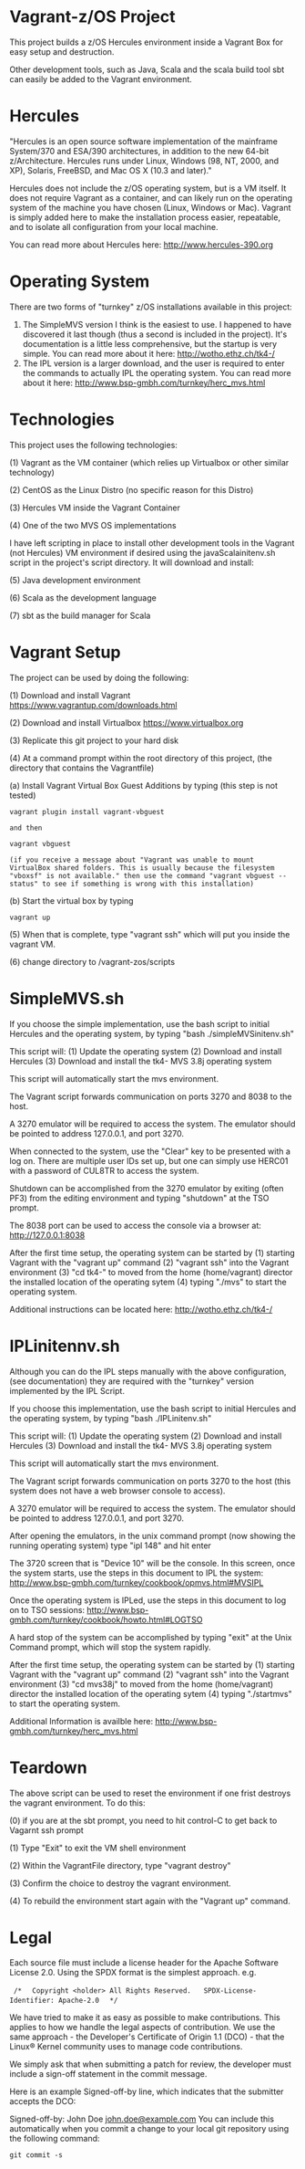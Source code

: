 # Vagrant-z/OS Project

This project builds a z/OS Hercules environment inside a Vagrant Box for easy setup and destruction.

Other development tools, such as Java, Scala and the scala build tool sbt can easily be added to the Vagrant environment.

# Hercules
"Hercules is an open source software implementation of the mainframe System/370 and ESA/390 architectures, in addition to the new 64-bit z/Architecture. Hercules runs under Linux, Windows (98, NT, 2000, and XP), Solaris, FreeBSD, and Mac OS X (10.3 and later)."

Hercules does not include the z/OS operating system, but is a VM itself.  It does not require Vagrant as a container, and can likely run on the operating system of the machine you have chosen (Linux, Windows or Mac).  Vagrant is simply added here to make the installation process easier, repeatable, and to isolate all configuration from your local machine.

You can read more about Hercules here:  http://www.hercules-390.org

# Operating System
There are two forms of "turnkey" z/OS installations available in this project:
 1) The SimpleMVS version I think is the easiest to use.  I happened to have discovered it last though (thus a second is included in the project).  It's documentation is a little less comprehensive, but the startup is very simple.  You can read more about it here: http://wotho.ethz.ch/tk4-/
 2) The IPL version is a larger download, and the user is required to enter the commands to actually IPL the operating system.  You can read more about it here: http://www.bsp-gmbh.com/turnkey/herc_mvs.html
  
# Technologies

This project uses the following technologies:

(1) Vagrant as the VM container (which relies up Virtualbox or other similar technology)

(2) CentOS as the Linux Distro (no specific reason for this Distro)

(3) Hercules VM inside the Vagrant Container

(4) One of the two MVS OS implementations

I have left scripting in place to install other development tools in the Vagrant (not Hercules) VM environment if desired using the javaScalainitenv.sh script in the project's script directory.  It will download and install:

(5) Java development environment

(6) Scala as the development language

(7) sbt as the build manager for Scala

# Vagrant Setup

The project can be used by doing the following:

(1) Download and install Vagrant https://www.vagrantup.com/downloads.html

(2) Download and install Virtualbox https://www.virtualbox.org

(3) Replicate this git project to your hard disk

(4) At a command prompt within the root directory of this project, (the directory that contains the Vagrantfile) 

(a) Install Vagrant Virtual Box Guest Additions by typing (this step is not tested)
    
    vagrant plugin install vagrant-vbguest
    
    and then
    
    vagrant vbguest
    
    (if you receive a message about "Vagrant was unable to mount VirtualBox shared folders. This is usually because the filesystem "vboxsf" is not available." then use the command "vagrant vbguest --status" to see if something is wrong with this installation)

(b) Start the virtual box by typing 
    
    vagrant up

(5) When that is complete, type "vagrant ssh" which will put you inside the vagrant VM.

(6) change directory to /vagrant-zos/scripts

# SimpleMVS.sh

If you choose the simple implementation, use the bash script to initial Hercules and the operating system, by typing "bash ./simpleMVSinitenv.sh"

This script will:
 (1) Update the operating system
 (2) Download and install Hercules
 (3) Download and install the tk4- MVS 3.8j operating system
 
 This script will automatically start the mvs environment.  
 
 The Vagrant script forwards communication on ports 3270 and 8038 to the host. 
 
 A 3270 emulator will be required to access the system.  The emulator should be pointed to address 127.0.0.1, and port 3270.  
 
 When connected to the system, use the "Clear" key to be presented with a log on.  There are multiple user IDs set up, but one can simply use HERC01 with a password of CUL8TR to access the system.
 
 Shutdown can be accomplished from the 3270 emulator by exiting (often PF3) from the editing environment and typing "shutdown" at the TSO prompt.  
 
 The 8038 port can be used to access the console via a browser at:   http://127.0.0.1:8038
 
 After the first time setup, the operating system can be started by
 (1) starting Vagrant with the "vagrant up" command
 (2) "vagrant ssh" into the Vagrant environment
 (3) "cd tk4-" to moved from the home (home/vagrant) director the installed location of the operating sytem
 (4) typing "./mvs" to start the operating system.

 Additional instructions can be located here:  http://wotho.ethz.ch/tk4-/ 
 
 # IPLinitennv.sh
 
Although you can do the IPL steps manually with the above configuration, (see documentation) they are required with the "turnkey" version implemented by the IPL Script.  

If you choose this implementation, use the bash script to initial Hercules and the operating system, by typing "bash ./IPLinitenv.sh"

This script will:
 (1) Update the operating system
 (2) Download and install Hercules
 (3) Download and install the tk4- MVS 3.8j operating system
 
 This script will automatically start the mvs environment.  
 
 The Vagrant script forwards communication on ports 3270 to the host (this system does not have a web browser console to access). 
 
 A 3270 emulator will be required to access the system.  The emulator should be pointed to address 127.0.0.1, and port 3270.
 
 After opening the emulators, in the unix command prompt (now showing the running operating system) type "ipl 148" and hit enter  
 
 The 3720 screen that is "Device 10" will be the console.  In this screen, once the system starts, use the steps in this document to IPL the system: http://www.bsp-gmbh.com/turnkey/cookbook/opmvs.html#MVSIPL

 Once the operating system is IPLed, use the steps in this document to log on to TSO sessions:  http://www.bsp-gmbh.com/turnkey/cookbook/howto.html#LOGTSO

 A hard stop of the system can be accomplished by typing "exit" at the Unix Command prompt, which will stop the system rapidly.
 
  After the first time setup, the operating system can be started by
  (1) starting Vagrant with the "vagrant up" command
  (2) "vagrant ssh" into the Vagrant environment
  (3) "cd mvs38j" to moved from the home (home/vagrant) director the installed location of the operating sytem
  (4) typing "./startmvs" to start the operating system.
  
Additional Information is availble here: http://www.bsp-gmbh.com/turnkey/herc_mvs.html

 # Teardown
 
 The above script can be used to reset the environment if one frist destroys the vagrant environment.  To do this:
 
 (0) if you are at the sbt prompt, you need to hit control-C to get back to Vagarnt ssh prompt
 
 (1) Type "Exit" to exit the VM shell environment
 
 (2) Within the VagrantFile directory, type "vagrant destroy"
 
 (3) Confirm the choice to destroy the vagrant environment.
 
 (4) To rebuild the environment start again with the "Vagrant up" command.
    
# Legal
 
 Each source file must include a license header for the Apache Software License 2.0. Using the SPDX format is the simplest approach. e.g.
 
` /*`
`  Copyright <holder> All Rights Reserved.`
` ` 
`  SPDX-License-Identifier: Apache-2.0
`
`  */`
 
 We have tried to make it as easy as possible to make contributions. This applies to how we handle the legal aspects of contribution. We use the same approach - the Developer's Certificate of Origin 1.1 (DCO) - that the Linux® Kernel community uses to manage code contributions.
 
 We simply ask that when submitting a patch for review, the developer must include a sign-off statement in the commit message.
 
 Here is an example Signed-off-by line, which indicates that the submitter accepts the DCO:
 
 Signed-off-by: John Doe <john.doe@example.com>
 You can include this automatically when you commit a change to your local git repository using the following command:
 
 `git commit -s` 